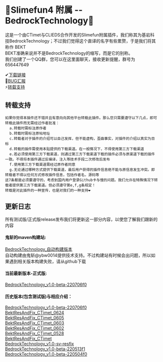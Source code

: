 # 👀Slimefun4 附属 -- BedrockTechnology👀
  这是一个由CTimet与CLIEDS合作开发的Slimefun附属插件，我们称其为基岩科技BedrockTechnology；不过我们觉得这个直译的名字有些累赘，于是我们将其称作 BEKT<br>
  BEKT准确来说并不是BedrockTechnology的缩写，而是它的别称。<br>
  我们创建了一个QQ群，您可以在这里面聊天，接收更新提醒，群号为 656447649
  
  ✔[下载链接](https://github.com/CTimet/BedrockTechnology#%E6%9B%B4%E6%96%B0%E6%97%A5%E5%BF%97)<br>
  💬[BUG汇报](https://github.com/CTimet/BedrockTechnology/issues)<br>
  ⚡[转载支持](https://github.com/CTimet/BedrockTechnology#%E8%BD%AC%E8%BD%BD%E6%94%AF%E6%8C%81)
  
## 转载支持
    如果你觉得本插件还不错并且有意向向其他平台转载此插件。那么您只需要遵守以下几点，即可转载此插件而无需经过作者批准：
      a.转载时需标注原作者
      b.转载时需标注原帖地址
      c.转载者对于插件的介绍可以自己发挥，但不能虚构，歪曲事实，对插件的介绍以真实为目标
      d.转载的插件需使用本贴提供的下载渠道。在一般情况下，不得使用第三方下载渠道
      e.若必须使用第三方下载渠道，则通过第三方下载渠道下载的插件必须与原渠道下载的插件一致。不得将本插件通过反编译，注入等技术手段二次修改后发布
      f.使用第三方下载渠道需经过原作者同意
      g.无论通过哪种方式提供下载渠道，最后用户获得的插件信息绝不能与原信息发生冲突。即转载者不得以任何方式修改插件信息，包括作者名，源码等
    这7条都是必须要遵守的，考虑到国内用户登录Github卡与慢的问题。我们允许在特殊情况下转载者提供第三方下载渠道。但必须遵守第e,f,g条规定！
    转载是对此插件的一种宣传，也是对我们的一种支持❤  
    
## 更新日志
  所有测试版/正式版release发布我们将更新这一部分内容，以使您了解我们跟新的内容<br>
  #### 鬼斩的maven构建站:
  [BedrockTechnology_自动构建版本](https://builds.guizhanss.net/CTimet/BedrockTechnology/master/)<br>
  自动构建由鬼斩@ybw0014提供技术支持。不过构建站有时候会出问题，所以如果遇到相关版本构建失败，请从github下载
  #### 当前最新版本-正式版:
  [BedrockTechnology_v1.0-beta-220706f0](https://github.com/CTimet/BedrockTechnology/releases/tag/BedrockTechnology_v1.0-beta-220706f0)<br>
  
  #### 历史版本(包含测试版)与相应介绍：
  [BedrockTechnology_v1.0-beta-220706f0](https://github.com/CTimet/BedrockTechnology/releases/tag/BedrockTechnology_v1.0-beta-220706f0)<br>
  [BektResAndFix_CTimet_0624](https://github.com/CTimet/BedrockTechnology/releases/tag/BektResAndFix_CTimet_0624)<br>
  [BektResAndFix_CTimet_0605](https://github.com/CTimet/BedrockTechnology/releases/tag/BektResAndFix_CTimet_0605)<br>
  [BektResAndFix_CTimet_0603](https://github.com/CTimet/BedrockTechnology/releases/tag/BektResAndFix_CTimet_0603)<br>
  [BektResAndFix_CTimet_0602](https://github.com/CTimet/BedrockTechnology/releases/tag/BektResAndFix_CTimet_0602)<br>
  [BektResAndFix_CTimet_0528](https://github.com/CTimet/BedrockTechnology/releases/tag/BektResAndFix_CTimet_0528)<br>
  [BektResAndFix_CTimet](https://github.com/CTimet/BedrockTechnology/releases/tag/BektResAndFix_CTimet)<br>
  [BedrockTechnology_v1.0-sv-resfix](https://github.com/CTimet/BedrockTechnology/releases/tag/BedrockTechnology_v1.0-sv-resfix)<br>
  [BedrockTechnology_v1.0-beta-220513f1](https://github.com/CTimet/BedrockTechnology/releases/tag/BedrockTechnology_v1.0-beta-220513f1)<br>
  [BedrockTechnology_v1.0-beta-220504f0](https://github.com/CTimet/BedrockTechnology/releases/tag/BedrockTechnology_v1.0-beta-220504f0)<br>
      

